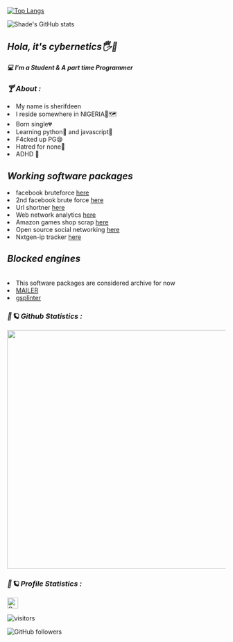 [![Top Langs](https://github-readme-stats.vercel.app/api/top-langs/?username=shade234sherif)](https://github.com/shade234sherif/github-readme-stats)


![Shade's GitHub stats](https://github-readme-stats.vercel.app/api?username=shade234sherif&show_icons=true&theme=radical)


<h2><b><i>Hola, it's cybernetics🖐🙂</h2></b></i>
<b><i>💻 I'm a Student & A part time Programmer</i></b>

<h3><b><i>🍸 About :</i></b></h3>
<li>My name is sherifdeen</i></li>
<li>I reside somewhere in NIGERIA💚🗺</i></li>
<li>Born single💔</i></li>
<li>Learning python🐍 and javascript👾</i></li>
<li>F4cked up PG😪</i></li>
<li>Hatred for none🦩</i></li>
<li>ADHD 🥺</i></li>

<h2><b><i>Working software packages</h2></b></i></li>
<li> facebook bruteforce <a href=https://github.com/shade234sherif/fbhackver2.7>here</a></i></li>
<li> 2nd facebook brute force <a href=https://github.com/shade234sherif/cybernetics-whitehack>here</a></i></li>
<li> Url shortner <a href=https://github.com/shade234sherif/bitly-api-python>here</a></i></li>
<li> Web network analytics <a href=https://github.com/shade234sherif/NETPHY>here</a></i></li>
<li> Amazon games shop scrap <a href=https://github.com/shade234sherif/amazon-shop-video-games>here</a></i></li>
<li> Open source social networking <a href=https://github.com/B3stp3z/open-source-social-networking->here</a></i></li>
<li> Nxtgen-ip tracker <a href=https://github.com/shade234sherif/nxtgen-ip>here</a></i></li>

<h2><b><i>Blocked engines</h2></b></i></br>
<li> This software packages are considered archive for now</li></i>
<li> <a href=https://github.com/shade234sherif/MAILER>MAILER</a></li></i>
<li> <a href=https://github.com/shade234sherif/gsplinter>gsplinter</a></li></i>






<h3><b><i>🌌🪐 Github Statistics :</i></b></h3>
<a href="https://github.com/shade234sherif"><img width=550 src="https://github-profile-trophy.vercel.app/?username=shade234sherif&theme=dracula&no-frame=true&title=Followers,Stars,Commit,Repository"/></a>



<h3><b><i>🌌🪐 Profile Statistics :</i></b></h3>

<a href="https://github.com/shade234sherif"><img height="25" title="Counter" src="https://komarev.com/ghpvc/?username=shade234sherif&color=blueviolet&style=flat-square"></a>


![visitors](https://visitor-badge.glitch.me/badge?page_id=page.id) 

![GitHub followers](https://img.shields.io/github/followers/shade234sherif?style=social)



<!---
Cybernetics is a ✨ special ✨ repository because its `README.md` (this file) appears on your GitHub profile.
You can click the Preview link to take a look at your changes.
--->
